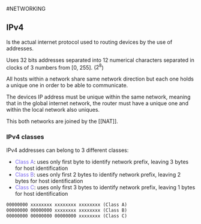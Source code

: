 #NETWORKING 

## IPv4

Is the actual internet protocol used to routing devices by the use of addresses. 

Uses 32 bits addresses separated into 12 numerical characters separated in clocks of 3 numbers from \[0, 255\]. ($2^8$)

All hosts within a network share same network direction but each one holds a unique one in order to be able to communicate. 

The devices IP address must be unique within the same network, meaning that in the global internet network, the router must have a unique one and within the local network also uniques. 

This both networks are joined by the [[NAT]]. 


### IPv4 classes

IPv4 addresses can belong to 3 different classes: 

* <span style="color:MediumSlateBlue;">Class A</span>: uses only first byte to identify network prefix, leaving 3 bytes for host identification
* <span style="color:MediumSlateBlue;">Class B</span>: uses only first 2 bytes to identify network prefix, leaving 2 bytes for host identification
* <span style="color:MediumSlateBlue;">Class C</span>: uses only first 3 bytes to identify network prefix, leaving 1 bytes for host identification

```txt
00000000 xxxxxxxx xxxxxxxx xxxxxxxx (Class A) 
00000000 00000000 xxxxxxxx xxxxxxxx (Class B)
00000000 00000000 00000000 xxxxxxxx (Class C)
```